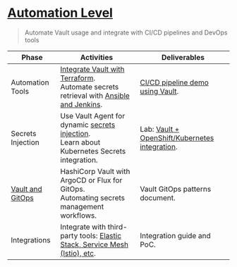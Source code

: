 # [Automation Level](https://developer.hashicorp.com/well-architected-framework/security/security-cicd-vault)
> Automate Vault usage and integrate with CI/CD pipelines and DevOps tools
    
| Phase | Activities | Deliverables |
| --- | --- | --- |
| Automation Tools | [Integrate Vault with Terraform](https://developer.hashicorp.com/terraform/tutorials/secrets/secrets-vault). </br> Automate secrets retrieval with [Ansible and Jenkins](https://www.redhat.com/en/blog/automating-secrets-management-hashicorp-vault-and-red-hat-ansible-automation-platform).| [CI/CD pipeline demo using Vault](https://www.youtube.com/watch?v=iFVJDeJ0_N0).| 
| Secrets Injection | Use Vault Agent for dynamic [secrets injection](https://developer.hashicorp.com/vault/tutorials/kubernetes/kubernetes-sidecar). </br> Learn about Kubernetes Secrets integration. | Lab: [Vault + OpenShift/Kubernetes integration](https://www.redhat.com/en/blog/integrating-hashicorp-vault-in-openshift-4). | 
| [Vault and GitOps](https://github.com/cloud-native-toolkit/multi-tenancy-gitops/blob/master/doc/ibm-vault-recipe.md)| HashiCorp Vault with ArgoCD or Flux for GitOps. </br> Automating secrets management workflows.| Vault GitOps patterns document. |
| Integrations | Integrate with third-party tools: [Elastic Stack, Service Mesh (Istio), etc](https://developer.hashicorp.com/hcp/docs/vault/logs-metrics/elasticsearch/metrics).| Integration guide and PoC.|



